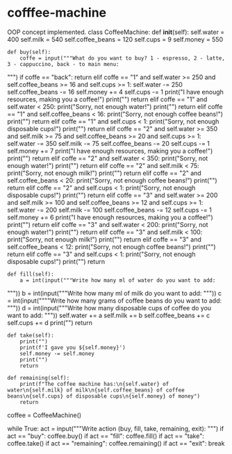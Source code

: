# cofffee-machine
OOP concept implemented.
class CoffeeMachine:
    def __init__(self):
        self.water = 400
        self.milk = 540
        self.coffee_beans = 120
        self.cups = 9
        self.money = 550

    def buy(self):
        coffe = input("""What do you want to buy? 1 - espresso, 2 - latte, 3 - cappuccino, back - to main menu:
""")
        if coffe == "back":
            return
        elif coffe == "1" and self.water >= 250 and self.coffee_beans >= 16 and self.cups >= 1:
            self.water -= 250
            self.coffee_beans -= 16
            self.money += 4
            self.cups -= 1
            print("I have enough resources, making you a coffee!")
            print("")
            return
        elif coffe == "1" and self.water < 250:
            print("Sorry, not enough water!")
            print("")
            return
        elif coffe == "1" and self.coffee_beans < 16:
            print("Sorry, not enough coffee beans!")
            print("")
            return
        elif coffe == "1" and self.cups < 1:
            print("Sorry, not enough disposable cups!")
            print("")
            return
        elif coffe == "2" and self.water >= 350 and self.milk >= 75 and self.coffee_beans >= 20 and self.cups >= 1:
            self.water -= 350
            self.milk -= 75
            self.coffee_beans -= 20
            self.cups -= 1
            self.money += 7
            print("I have enough resources, making you a coffee!")
            print("")
            return
        elif coffe == "2" and self.water < 350:
            print("Sorry, not enough water!")
            print("")
            return
        elif coffe == "2" and self.milk < 75:
            print("Sorry, not enough milk!")
            print("")
            return
        elif coffe == "2" and self.coffee_beans < 20:
            print("Sorry, not enough coffee beans!")
            print("")
            return
        elif coffe == "2" and self.cups < 1:
            print("Sorry, not enough disposable cups!")
            print("")
            return
        elif coffe == "3" and self.water >= 200 and self.milk >= 100 and self.coffee_beans >= 12 and self.cups >= 1:
            self.water -= 200
            self.milk -= 100
            self.coffee_beans -= 12
            self.cups -= 1
            self.money += 6
            print("I have enough resources, making you a coffee!")
            print("")
            return
        elif coffe == "3" and self.water < 200:
            print("Sorry, not enough water!")
            print("")
            return
        elif coffe == "3" and self.milk < 100:
            print("Sorry, not enough milk!")
            print("")
            return
        elif coffe == "3" and self.coffee_beans < 12:
            print("Sorry, not enough coffee beans!")
            print("")
            return
        elif coffe == "3" and self.cups < 1:
            print("Sorry, not enough disposable cups!")
            print("")
            return

    def fill(self):
        a = int(input("""Write how many ml of water do you want to add:
"""))
        b = int(input("""Write how many ml of milk do you want to add:
"""))
        c = int(input(""""Write how many grams of coffee beans do you want to add:
"""))
        d = int(input("""Write how many disposable cups of coffee do you want to add:
"""))
        self.water += a
        self.milk += b
        self.coffee_beans += c
        self.cups += d
        print("")
        return

    def take(self):
        print("")
        print(f'I gave you ${self.money}')
        self.money -= self.money
        print("")
        return

    def remaining(self):
        print(f"The coffee machine has:\n{self.water} of water\n{self.milk} of milk\n{self.coffee_beans} of coffee beans\n{self.cups} of disposable cups\n{self.money} of money")
        return

coffee = CoffeeMachine()

while True:
    act = input("""Write action (buy, fill, take, remaining, exit):
""")
    if act == "buy":
        coffee.buy()
    if act == "fill":
        coffee.fill()
    if act == "take":
        coffee.take()
    if act == "remaining":
        coffee.remaining()
    if act == "exit":
        break
